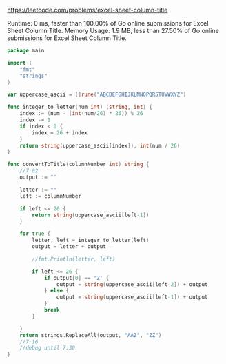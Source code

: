 https://leetcode.com/problems/excel-sheet-column-title


Runtime: 0 ms, faster than 100.00% of Go online submissions for Excel Sheet Column Title.
Memory Usage: 1.9 MB, less than 27.50% of Go online submissions for Excel Sheet Column Title.


```go
package main

import (
	"fmt"
	"strings"
)

var uppercase_ascii = []rune("ABCDEFGHIJKLMNOPQRSTUVWXYZ")

func integer_to_letter(num int) (string, int) {
	index := (num - (int(num/26) * 26)) % 26
    index -= 1
    if index < 0 {
        index = 26 + index
    }
	return string(uppercase_ascii[index]), int(num / 26)
}

func convertToTitle(columnNumber int) string {
	//7:02
	output := ""

	letter := ""
	left := columnNumber

	if left <= 26 {
		return string(uppercase_ascii[left-1])
	}

	for true {
		letter, left = integer_to_letter(left)
		output = letter + output

		//fmt.Println(letter, left)

		if left <= 26 {
			if output[0] == 'Z' {
				output = string(uppercase_ascii[left-2]) + output
			} else {
				output = string(uppercase_ascii[left-1]) + output
			}
			break
		}

	}
	return strings.ReplaceAll(output, "AAZ", "ZZ")
	//7:16
    //debug until 7:30
}
```